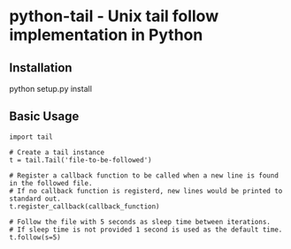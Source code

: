# python-tail - Unix tail follow implementation in Python #

## Installation ##

python setup.py install

## Basic Usage ##
    import tail
    
    # Create a tail instance
    t = tail.Tail('file-to-be-followed')

    # Register a callback function to be called when a new line is found in the followed file. 
    # If no callback function is registerd, new lines would be printed to standard out.
    t.register_callback(callback_function)

    # Follow the file with 5 seconds as sleep time between iterations. 
    # If sleep time is not provided 1 second is used as the default time.
    t.follow(s=5)
     

